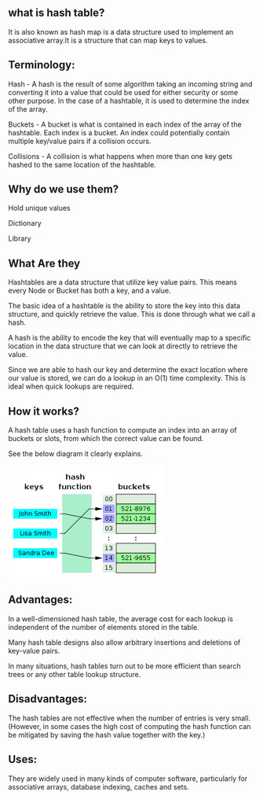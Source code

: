 ## what is hash table?

It is also known as hash map is a data structure used to implement an associative array.It is a structure that can map keys to values.



## Terminology:

Hash - A hash is the result of some algorithm taking an incoming string and converting it into a value that could be used for either security or some other purpose. In the case of a hashtable, it is used to determine the index of the array.


Buckets - A bucket is what is contained in each index of the array of the hashtable. Each index is a bucket. An index could potentially contain multiple key/value pairs if a collision occurs.


Collisions - A collision is what happens when more than one key gets hashed to the same location of the hashtable.


## Why do we use them?

Hold unique values

Dictionary

Library

## What Are they

Hashtables are a data structure that utilize key value pairs. This means every Node or Bucket has both a key, and a value.

The basic idea of a hashtable is the ability to store the key into this data structure, and quickly retrieve the value. This is done through what we call a hash. 

A hash is the ability to encode the key that will eventually map to a specific location in the data structure that we can look at directly to retrieve the value.

Since we are able to hash our key and determine the exact location where our value is stored, we can do a lookup in an O(1) time complexity. This is ideal when quick lookups are required.



## How it works?

A hash table uses a hash function to compute an index into an array of buckets or slots, from which the correct value can be found.

See the below diagram it clearly explains.

![hashTable](Screen/tiD5Z.png)

## Advantages:

In a well-dimensioned hash table, the average cost for each lookup is independent of the number of elements stored in the table.

Many hash table designs also allow arbitrary insertions and deletions of key-value pairs.

In many situations, hash tables turn out to be more efficient than search trees or any other table lookup structure.

## Disadvantages:

The hash tables are not effective when the number of entries is very small. (However, in some cases the high cost of computing the hash function can be mitigated by saving the hash value together with the key.)

## Uses:

They are widely used in many kinds of computer software, particularly for associative arrays, database indexing, caches and sets.
